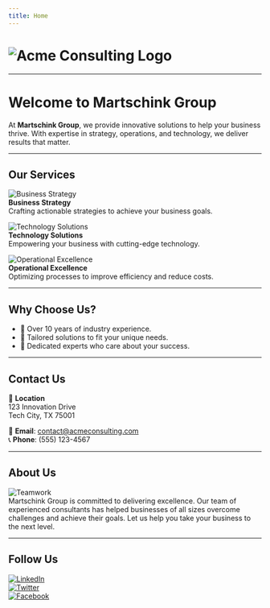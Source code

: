 ```yaml
---
title: Home
---
```


# ![Acme Consulting Logo](https://via.placeholder.com/200x50?text=Acme+Consulting)

---

# Welcome to Martschink Group

At **Martschink Group**, we provide innovative solutions to help your business thrive. With expertise in strategy, operations, and technology, we deliver results that matter.

---

## Our Services

![Business Strategy](https://via.placeholder.com/300x200?text=Business+Strategy)  
**Business Strategy**  
Crafting actionable strategies to achieve your business goals.

![Technology Solutions](https://via.placeholder.com/300x200?text=Technology+Solutions)  
**Technology Solutions**  
Empowering your business with cutting-edge technology.

![Operational Excellence](https://via.placeholder.com/300x200?text=Operational+Excellence)  
**Operational Excellence**  
Optimizing processes to improve efficiency and reduce costs.

---

## Why Choose Us?

- 🌟 Over 10 years of industry experience.
- 🎯 Tailored solutions to fit your unique needs.
- 🤝 Dedicated experts who care about your success.

---

## Contact Us

📍 **Location**  
123 Innovation Drive  
Tech City, TX 75001  

📧 **Email**: [contact@acmeconsulting.com](mailto:contact@acmeconsulting.com)  
📞 **Phone**: (555) 123-4567  

---

## About Us

![Teamwork](https://via.placeholder.com/600x300?text=Our+Team)  
Martschink Group is committed to delivering excellence. Our team of experienced consultants has helped businesses of all sizes overcome challenges and achieve their goals. Let us help you take your business to the next level.

---

## Follow Us

[![LinkedIn](https://via.placeholder.com/50x50?text=LinkedIn)](https://linkedin.com)  
[![Twitter](https://via.placeholder.com/50x50?text=Twitter)](https://twitter.com)  
[![Facebook](https://via.placeholder.com/50x50?text=Facebook)](https://facebook.com)
